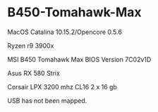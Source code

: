# B450-Tomahawk-Max 
MacOS Catalina 10.15.2/Opencore 0.5.6

Ryzen r9 3900x

MSI B450 Tomahawk Max BIOS Version 7C02v1D

Asus RX 580 Strix

Corsair LPX 3200 mhz CL16 2 x 16 gb

USB has not been mapped. 
